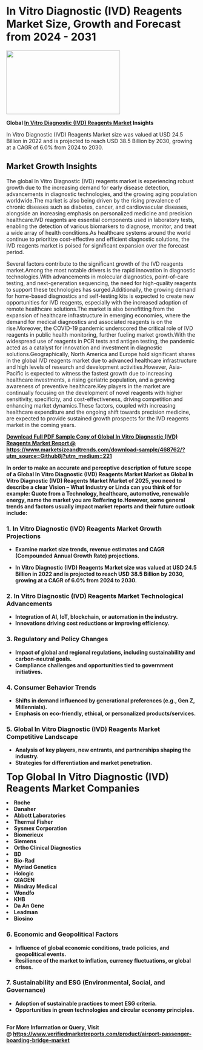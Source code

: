 <H1>In Vitro Diagnostic (IVD) Reagents Market Size, Growth and Forecast from 2024 - 2031</H1><img class="aligncenter size-medium wp-image-584254" src="https://thirdeyenews.in/wp-content/uploads/2024/09/Global-Market-Research-300x168.jpeg" alt="" width="300" height="168" /><p><strong>Global&nbsp;<a href="https://www.marketsizeandtrends.com/download-sample/468762/?utm_source=Github8j?utm_medium=221">In Vitro Diagnostic (IVD) Reagents Market</a> Insights</strong></p><p>In Vitro Diagnostic (IVD) Reagents Market size was valued at USD 24.5 Billion in 2022 and is projected to reach USD 38.5 Billion by 2030, growing at a CAGR of 6.0% from 2024 to 2030.</p><p><h2>Market Growth Insights</h2> <p>The global In Vitro Diagnostic (IVD) reagents market is experiencing robust growth due to the increasing demand for early disease detection, advancements in diagnostic technologies, and the growing aging population worldwide.The market is also being driven by the rising prevalence of chronic diseases such as diabetes, cancer, and cardiovascular diseases, alongside an increasing emphasis on personalized medicine and precision healthcare.IVD reagents are essential components used in laboratory tests, enabling the detection of various biomarkers to diagnose, monitor, and treat a wide array of health conditions.As healthcare systems around the world continue to prioritize cost-effective and efficient diagnostic solutions, the IVD reagents market is poised for significant expansion over the forecast period.</p> <p><strong><a href="#"></a></strong></p> <p>Several factors contribute to the significant growth of the IVD reagents market.Among the most notable drivers is the rapid innovation in diagnostic technologies.With advancements in molecular diagnostics, point-of-care testing, and next-generation sequencing, the need for high-quality reagents to support these technologies has surged.Additionally, the growing demand for home-based diagnostics and self-testing kits is expected to create new opportunities for IVD reagents, especially with the increased adoption of remote healthcare solutions.The market is also benefitting from the expansion of healthcare infrastructure in emerging economies, where the demand for medical diagnostics and associated reagents is on the rise.Moreover, the COVID-19 pandemic underscored the critical role of IVD reagents in public health monitoring, further fueling market growth.With the widespread use of reagents in PCR tests and antigen testing, the pandemic acted as a catalyst for innovation and investment in diagnostic solutions.Geographically, North America and Europe hold significant shares in the global IVD reagents market due to advanced healthcare infrastructure and high levels of research and development activities.However, Asia-Pacific is expected to witness the fastest growth due to increasing healthcare investments, a rising geriatric population, and a growing awareness of preventive healthcare.Key players in the market are continually focusing on the development of novel reagents with higher sensitivity, specificity, and cost-effectiveness, driving competition and enhancing market dynamics.These factors, coupled with increasing healthcare expenditure and the ongoing shift towards precision medicine, are expected to provide sustained growth prospects for the IVD reagents market in the coming years.</p> <p><strong><a href="#"></p><p><span class=""><strong>Download Full PDF Sample Copy of Global In Vitro Diagnostic (IVD) Reagents Market Report</strong> @ <a href="https://www.marketsizeandtrends.com/download-sample/468762/?utm_source=Github8j?utm_medium=221" target="_blank">https://www.marketsizeandtrends.com/download-sample/468762/?utm_source=Github8j?utm_medium=221</a></span></p><p>In order to make an accurate and perceptive description of future scope of a Global&nbsp;In Vitro Diagnostic (IVD) Reagents Market Market as Global&nbsp;In Vitro Diagnostic (IVD) Reagents Market Market of 2025, you need to describe a clear Vision &ndash; What Industry or Linda can you think of for example: Quote from a Technology, healthcare, automotive, renewable energy, name the market you are Reffering to.However, some general trends and factors usually impact market reports and their future outlook include:</p><h3>1.&nbsp;<strong>In Vitro Diagnostic (IVD) Reagents Market Growth Projections</strong></h3><ul><li>Examine market size trends, revenue estimates and CAGR (Compounded Annual Growth Rate) projections.</li><li><p>In Vitro Diagnostic (IVD) Reagents Market size was valued at USD 24.5 Billion in 2022 and is projected to reach USD 38.5 Billion by 2030, growing at a CAGR of 6.0% from 2024 to 2030.</p></li></ul><h3>2.&nbsp;<strong>In Vitro Diagnostic (IVD) Reagents Market Technological Advancements</strong></h3><ul><li>Integration of AI, IoT, blockchain, or automation in the industry.</li><li>Innovations driving cost reductions or improving efficiency.</li></ul><h3>3.&nbsp;<strong>Regulatory and Policy Changes</strong></h3><ul><li>Impact of global and regional regulations, including sustainability and carbon-neutral goals.</li><li>Compliance challenges and opportunities tied to government initiatives.</li></ul><h3>4.&nbsp;<strong>Consumer Behavior Trends</strong></h3><ul><li>Shifts in demand influenced by generational preferences (e.g., Gen Z, Millennials).</li><li>Emphasis on eco-friendly, ethical, or personalized products/services.</li></ul><h3>5.&nbsp;<strong>Global In Vitro Diagnostic (IVD) Reagents Market Competitive Landscape</strong></h3><ul><li>Analysis of key players, new entrants, and partnerships shaping the industry.</li><li>Strategies for differentiation and market penetration.</li></ul><p data-pm-slice="1 1 []"><span style="color: inherit; font-family: inherit; font-size: 25px;">Top Global In Vitro Diagnostic (IVD) Reagents Market Companies</span></p><div class="" data-test-id=""><p><li>Roche</li><li> Danaher</li><li> Abbott Laboratories</li><li> Thermal Fisher</li><li> Sysmex Corporation</li><li> Biomerieux</li><li> Siemens</li><li> Ortho Clinical Diagnostics</li><li> BD</li><li> Bio-Rad</li><li> Myriad Genetics</li><li> Hologic</li><li> QIAGEN</li><li> Mindray Medical</li><li> Wondfo</li><li> KHB</li><li> Da An Gene</li><li> Leadman</li><li> Biosino</li></p></div><h3>6.&nbsp;<strong>Economic and Geopolitical Factors</strong></h3><ul><li>Influence of global economic conditions, trade policies, and geopolitical events.</li><li>Resilience of the market to inflation, currency fluctuations, or global crises.</li></ul><h3>7.&nbsp;<strong>Sustainability and ESG (Environmental, Social, and Governance)</strong></h3><ul><li>Adoption of sustainable practices to meet ESG criteria.</li><li>Opportunities in green technologies and circular economy principles.</li></ul><h2><strong style="font-size: 14px;">For More Information or Query, Visit @&nbsp;</strong><a style="background-color: #ffffff; font-size: 14px;" href="https://www.marketsizeandtrends.com/report/in-vitro-diagnostic-ivd-reagents-market/" target="_blank">https://www.verifiedmarketreports.com/product/airport-passenger-boarding-bridge-market</a></h2>